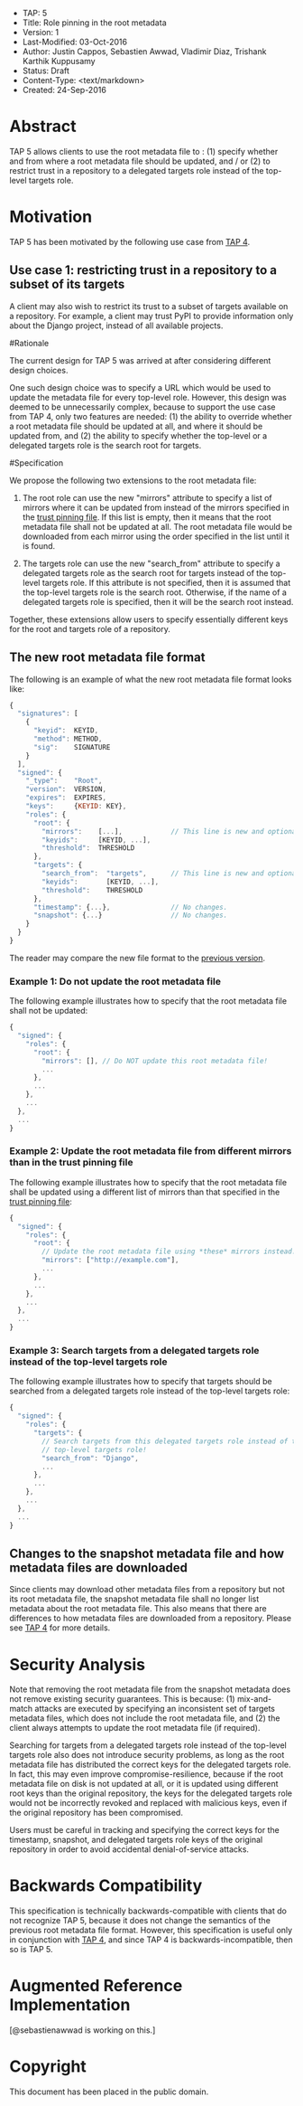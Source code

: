 * TAP: 5
* Title: Role pinning in the root metadata
* Version: 1
* Last-Modified: 03-Oct-2016
* Author: Justin Cappos, Sebastien Awwad, Vladimir Diaz, Trishank Karthik
          Kuppusamy
* Status: Draft
* Content-Type: <text/markdown>
* Created: 24-Sep-2016

# Abstract

TAP 5 allows clients to use the root metadata file to : (1) specify whether and
from where a root metadata file should be updated, and / or (2) to restrict
trust in a repository to a delegated targets role instead of the top-level
targets role.

# Motivation

TAP 5 has been motivated by the following use case from [TAP 4](tap4.md).

## Use case 1: restricting trust in a repository to a subset of its targets

A client may also wish to restrict its trust to a subset of targets available on
a repository.
For example, a client may trust PyPI to provide information only about the
Django project, instead of all available projects.

#Rationale

The current design for TAP 5 was arrived at after considering different design
choices.

One such design choice was to specify a URL which would be used to update the
metadata file for every top-level role.
However, this design was deemed to be unnecessarily complex, because to support
the use case from TAP 4, only two features are needed: (1) the ability to
override whether a root metadata file should be updated at all, and where it
should be updated from, and (2) the ability to specify whether the top-level or
a delegated targets role is the search root for targets.

#Specification

We propose the following two extensions to the root metadata file:

1. The root role can use the new "mirrors" attribute to specify a list of
mirrors where it can be updated from instead of the mirrors specified in the
[trust pinning file](tap4.md). If this list is empty, then it means that the
root metadata file shall not be updated at all. The root metadata file would be
downloaded from each mirror using the order specified in the list until it is
found.

2. The targets role can use the new "search_from" attribute to specify a
delegated targets role as the search root for targets instead of the top-level
targets role. If this attribute is not specified, then it is assumed that the
top-level targets role is the search root. Otherwise, if the name of a delegated
targets role is specified, then it will be the search root instead.

Together, these extensions allow users to specify essentially different keys
for the root and targets role of a repository.

## The new root metadata file format

The following is an example of what the new root metadata file format looks
like:

```Javascript
{
  "signatures": [
    {
      "keyid":  KEYID,
      "method": METHOD,
      "sig":    SIGNATURE
    }
  ],
  "signed": {
    "_type":    "Root",
    "version":  VERSION,
    "expires":  EXPIRES,
    "keys":     {KEYID: KEY},
    "roles": {
      "root": {
        "mirrors":    [...],            // This line is new and optional.
        "keyids":     [KEYID, ...],
        "threshold":  THRESHOLD
      },
      "targets": {
        "search_from":  "targets",      // This line is new and optional.
        "keyids":       [KEYID, ...],
        "threshold":    THRESHOLD
      },
      "timestamp": {...},               // No changes.
      "snapshot": {...}                 // No changes.
    }
  }
}
```

The reader may compare the new file format to the [previous version](https://github.com/theupdateframework/tuf/blob/f57a0bb1a95579094a0324d4153f812a262d15e3/docs/tuf-spec.0.9.txt).

### Example 1: Do not update the root metadata file

The following example illustrates how to specify that the root metadata file
shall not be updated:

```Javascript
{
  "signed": {
    "roles": {
      "root": {
        "mirrors": [], // Do NOT update this root metadata file!
        ...
      },
      ...
    },
    ...
  },
  ...
}
```

### Example 2: Update the root metadata file from different mirrors than in the trust pinning file

The following example illustrates how to specify that the root metadata file
shall be updated using a different list of mirrors than that specified in the
[trust pinning file](tap4.md):

```Javascript
{
  "signed": {
    "roles": {
      "root": {
        // Update the root metadata file using *these* mirrors instead!
        "mirrors": ["http://example.com"],
        ...
      },
      ...
    },
    ...
  },
  ...
}
```

### Example 3: Search targets from a delegated targets role instead of the top-level targets role

The following example illustrates how to specify that targets should be searched
from a delegated targets role instead of the top-level targets role:

```Javascript
{
  "signed": {
    "roles": {
      "targets": {
        // Search targets from this delegated targets role instead of the
        // top-level targets role!
        "search_from": "Django",
        ...
      },
      ...
    },
    ...
  },
  ...
}
```

## Changes to the snapshot metadata file and how metadata files are downloaded

Since clients may download other metadata files from a repository but not its
root metadata file, the snapshot metadata file shall no longer list metadata
about the root metadata file.
This also means that there are differences to how metadata files are downloaded
from a repository.
Please see [TAP 4](tap4.md) for more details.

# Security Analysis

Note that removing the root metadata file from the snapshot metadata does not
remove existing security guarantees.
This is because: (1) mix-and-match attacks are executed by specifying an
inconsistent set of targets metadata files, which does not include the root
metadata file, and (2) the client always attempts to update the root metadata
file (if required).

Searching for targets from a delegated targets role instead of the top-level
targets role also does not introduce security problems, as long as the root
metadata file has distributed the correct keys for the delegated targets role.
In fact, this may even improve compromise-resilience, because if the root
metadata file on disk is not updated at all, or it is updated using different
root keys than the original repository, the keys for the delegated targets role
would not be incorrectly revoked and replaced with malicious keys, even if the
original repository has been compromised.

Users must be careful in tracking and specifying the correct keys for the
timestamp, snapshot, and delegated targets role keys of the original repository
in order to avoid accidental denial-of-service attacks.

# Backwards Compatibility

This specification is technically backwards-compatible with clients that do not
recognize TAP 5, because it does not change the semantics of the previous root
metadata file format.
However, this specification is useful only in conjunction with [TAP 4](tap4.md),
and since TAP 4 is backwards-incompatible, then so is TAP 5.

# Augmented Reference Implementation

[@sebastienawwad is working on this.]

# Copyright

This document has been placed in the public domain.
